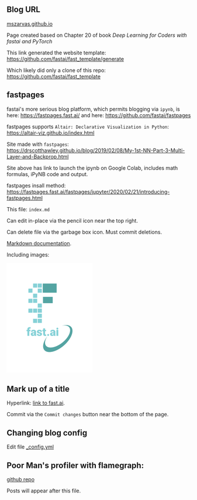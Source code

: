 ## Blog URL
[mszarvas.github.io](http://mszarvas.github.io)

Page created based on Chapter 20 of book *Deep Learning for Coders with fastai and PyTorch*

This link generated the website template: https://github.com/fastai/fast_template/generate

Which likely did only a clone of this repo: https://github.com/fastai/fast_template


## fastpages
fastai's more serious blog platform, which permits blogging via `ipynb`, is here: https://fastpages.fast.ai/ and here: https://github.com/fastai/fastpages

fastpages supports `Altair: Declarative Visualization in Python`: https://altair-viz.github.io/index.html

Site made with `fastpages`: https://drscotthawley.github.io/blog/2019/02/08/My-1st-NN-Part-3-Multi-Layer-and-Backprop.html

Site above has link to launch the ipynb on Google Colab, includes math formulas, iPyNB code and output.

fastpages insall method: https://fastpages.fast.ai/fastpages/jupyter/2020/02/21/introducing-fastpages.html

This file: `index.md`

Can edit in-place via the pencil icon near the top right.

Can delete file via the garbage box icon. Must commit deletions.

[Markdown documentation](https://guides.github.com/features/mastering-markdown/). 

Including images:

![Image of fast.ai logo](images/logo.png)

## Mark up of a title

Hyperlink: [link to fast.ai](https://www.fast.ai).

Commit via the `Commit changes` button near the bottom of the page.

## Changing blog config
Edit file [_config.yml](_config.yml)

## Poor Man's profiler with flamegraph:
[github repo](https://github.com/zenkj/poormansprofiler)

Posts will appear after this file. 
